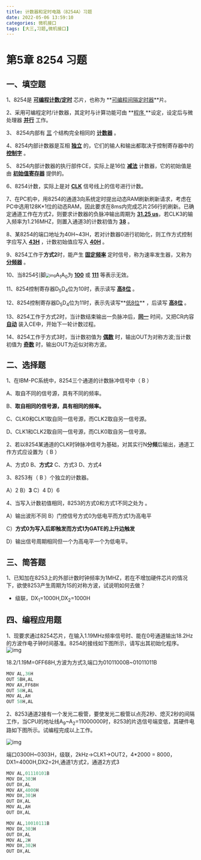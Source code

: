 ```yaml
---
title: 计数器和定时电路（8254A）习题
date: 2022-05-06 13:59:10
categories: 微机接口
tags: [大三,习题,微机接口]
---
```


# **第5章 8254 习题**

## 一、填空题

1、8254是 <u>**可编程计数/定时**</u> 芯片，也称为 **<u>可编程间隔定时器</u>**片。

2、采用可编程定时/计数器，其定时与计算功能可由 **<u>程序 </u>**设定，设定后与微处理器 <u>**并行**</u> 工作。

3、 8254内部有 **<u>三</u>** 个结构完全相同的 **<u>计数器</u>** 。

4、8254内部计数器是互相 **<u>独立</u>** 的，它们的输人和输出都取决于控制寄存器中的 **<u>控制字</u>** 。

5、 8254内部计数器的执行部件CE，实际上是16位  **<u>减法</u>** 计数器，它的初始值是由 **<u>初始值寄存器</u>** 提供的。

6、8254计数，实际上是对 **<u>CLK</u>** 信号线上的信号进行计数。

7、在PC机中，用8254的通道3向系统定时提出动态RAM刷新刷新请求，考虑在PC中选用128K\*1位的动态RAM，因此要求在8ms内完成芯片256行的刷新。已确定通道工作在方式2，则要求计数器的负脉冲输出周期为 **<u>31.25 us</u>**，若CLK3的输入频率为1.216MHZ，则置入通道3的计数初值为 **<u>38</u>** 。

8、某8254的端口地址为40H\~43H，若对计数器0进行初始化，则工作方式控制字应写入 **<u>43H</u>** ，计数初始值应写入 **<u>40H</u>** 。

9、8254工作于**方式2**时，能产生 **<u>固定频率</u>** 定时信号，称为速率发生器，又称为  **<u>分频器</u>** 。

10、当8254引脚<img src="C:\Users\Fjunhao\Documents\学习资料\微机接口\复习笔记+课后题\clip_image002.png" alt="img" style="zoom: 67%;" />A<sub>1</sub>A<sub>0</sub>为 **<u>100</u>** 或 **<u>111</u>** 等表示无效。

11、8254控制寄存器D<sub>5</sub>D<sub>4</sub>位为10时，表示读写 **<u>高8位</u>** 。

12、8254控制寄存器D<sub>5</sub>D<sub>4</sub>位为11时，表示先读写**<u>低8位</u>** ，后读写 **<u>高8位</u>** 。

13、8254工作于方式2时，当计数结束输出一负脉冲后，**<u>同一</u>** 时间，又把CR内容 **<u>自动</u>** 装入CE中，开始下一轮计数过程。

14、8254工作于方式3时，当计数初值为 **<u>偶数</u>** 时，输出OUT为对称方波;当计数初值为 **<u>奇数</u>** 时，输出OUT为近似对称方波。

## 二、选择题

1、在IBM-PC系统中，8254三个通道的计数脉冲信号中（ B ）

A、取自不同的信号源，具有不同的频率。

B、**取自相同的信号源，具有相同的频率。**

C、CLK0和CLK1取自同一信号源，而CLK2取自另一信号源。

D、CLK1和CLK2取自同一信号源，而CLK0取自另一信号源。

2、若以8254某通道的CLK时钟脉冲信号为基础，对其实行N**分频**后输出，通道工作方式应设置为（ B ）

A、方式0 B、**方式2** C、方式3 D、方式4

3、8253有（ B ）个独立的计数器。

A）2 B）**3** C）4 D）6

4、当写入计数初值相同，8253的方式0和方式1不同之处为 。

A）输出波形不同 B）门控信号方式0为低电平而方式1为高电平

C）**方式0为写入后即触发而方式1为GATE的上升边触发**

D）输出信号周期相同但一个为高电平一个为低电平。

## **三、简答题**

1、已知加在8253上的外部计数时钟频率为1MHZ，若在不增加硬件芯片的情况下，欲使8253产生周期为1S的对称方波，试说明如何去做？

- 级联，DX<sub>1</sub>=1000H,DX<sub>2</sub>=1000H

## **四、编程应用题**

1、现要求通过8254芯片，在输入1.19MHz频率信号时、能在0号通道输出18.2Hz的方波作电子钟时间基准。8254的接线如下图所示，请写出其初始化程序。![img](C:\Users\Fjunhao\Documents\学习资料\微机接口\复习笔记+课后题\clip_image002-16518279197483.jpg)

18.2/1.19M=0FF68H,方波为方式3,端口为01011000B~01011011B

```ASN.1
MOV AL,36H
OUT 5BH,AL
MOV AX,FF68H
OUT 58H,AL
MOV AL,AH
OUT 58H,AL
```

2、8253通道2接有一个发光二极管，要使发光二极管以点亮2秒、熄灭2秒的间隔工作，当CPU的地址线A<sub>9</sub>~A<sub>2</sub>=11000000时，8253的片选信号端变低，其硬件电路如下图所示。试编程完成以上工作。

![img](C:\Users\Fjunhao\Documents\学习资料\微机接口\复习笔记+课后题\clip_image002-16518279338625.jpg)

端口0300H~0303H，级联，2kHz→CLK1→OUT2，4*2000 = 8000，DX1=4000H,DX2=2H,通道1方式2，通道2方式3

```ASN.1
MOV AL,01110101B
MOV DX,303H
OUT DX,AL
MOV AX,4000H
MOV DX,301H
OUT DX,AL
MOV AL,AH
OUT DX,AL

MOV AL,10010111B
MOV DX,303H
OUT DX,AL
MOV AL,2H
MOV DX,302H
OUT DX,AL
```

